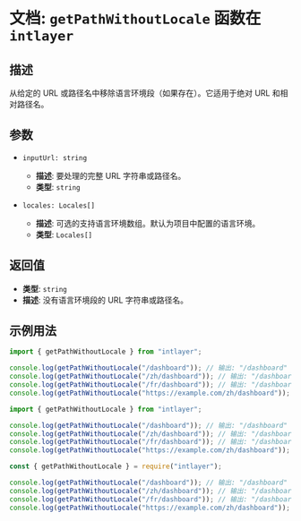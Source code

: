 # 文档: `getPathWithoutLocale` 函数在 `intlayer`

## 描述

从给定的 URL 或路径名中移除语言环境段（如果存在）。它适用于绝对 URL 和相对路径名。

## 参数

- `inputUrl: string`

  - **描述**: 要处理的完整 URL 字符串或路径名。
  - **类型**: `string`

- `locales: Locales[]`
  - **描述**: 可选的支持语言环境数组。默认为项目中配置的语言环境。
  - **类型**: `Locales[]`

## 返回值

- **类型**: `string`
- **描述**: 没有语言环境段的 URL 字符串或路径名。

## 示例用法

```typescript codeFormat="typescript"
import { getPathWithoutLocale } from "intlayer";

console.log(getPathWithoutLocale("/dashboard")); // 输出: "/dashboard"
console.log(getPathWithoutLocale("/zh/dashboard")); // 输出: "/dashboard"
console.log(getPathWithoutLocale("/fr/dashboard")); // 输出: "/dashboard"
console.log(getPathWithoutLocale("https://example.com/zh/dashboard")); // 输出: "https://example.com/dashboard"
```

```javascript codeFormat="esm"
import { getPathWithoutLocale } from "intlayer";

console.log(getPathWithoutLocale("/dashboard")); // 输出: "/dashboard"
console.log(getPathWithoutLocale("/zh/dashboard")); // 输出: "/dashboard"
console.log(getPathWithoutLocale("/fr/dashboard")); // 输出: "/dashboard"
console.log(getPathWithoutLocale("https://example.com/zh/dashboard")); // 输出: "https://example.com/dashboard"
```

```javascript codeFormat="commonjs"
const { getPathWithoutLocale } = require("intlayer");

console.log(getPathWithoutLocale("/dashboard")); // 输出: "/dashboard"
console.log(getPathWithoutLocale("/zh/dashboard")); // 输出: "/dashboard"
console.log(getPathWithoutLocale("/fr/dashboard")); // 输出: "/dashboard"
console.log(getPathWithoutLocale("https://example.com/zh/dashboard")); // 输出: "https://example.com/dashboard"
```
